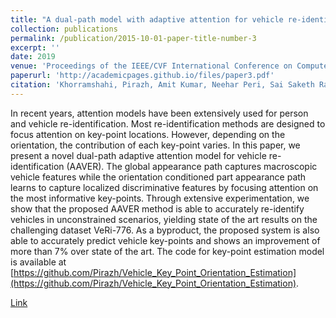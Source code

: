 ```yaml
---
title: "A dual-path model with adaptive attention for vehicle re-identification"
collection: publications
permalink: /publication/2015-10-01-paper-title-number-3
excerpt: ''
date: 2019
venue: 'Proceedings of the IEEE/CVF International Conference on Computer Vision'
paperurl: 'http://academicpages.github.io/files/paper3.pdf'
citation: 'Khorramshahi, Pirazh, Amit Kumar, Neehar Peri, Sai Saketh Rambhatla, Jun-Cheng Chen, and Rama Chellappa. "A dual-path model with adaptive attention for vehicle re-identification." In Proceedings of the IEEE/CVF International Conference on Computer Vision, pp. 6132-6141. 2019.'
---
```

In recent years, attention models have been extensively used for person and vehicle re-identification. Most re-identification methods are designed to focus attention on key-point locations. However, depending on the orientation, the contribution of each key-point varies. In this paper, we present a novel dual-path adaptive attention model for vehicle re-identification (AAVER). The global appearance path captures macroscopic vehicle features while the orientation conditioned part appearance path learns to capture localized discriminative features by focusing attention on the most informative key-points. Through extensive experimentation, we show that the proposed AAVER method is able to accurately re-identify vehicles in unconstrained scenarios, yielding state of the art results on the challenging dataset VeRi-776. As a byproduct, the proposed system is also able to accurately predict vehicle key-points and shows an improvement of more than $7\%$ over state of the art. The code for key-point estimation model is available at [https://github.com/Pirazh/Vehicle_Key_Point_Orientation_Estimation](https://github.com/Pirazh/Vehicle_Key_Point_Orientation_Estimation).

[Link](http://openaccess.thecvf.com/content_ICCV_2019/papers/Khorramshahi_A_Dual-Path_Model_With_Adaptive_Attention_for_Vehicle_Re-Identification_ICCV_2019_paper.pdf)

